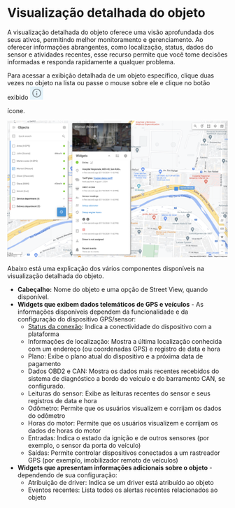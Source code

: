 # Visualização detalhada do objeto

A visualização detalhada do objeto oferece uma visão aprofundada dos seus ativos, permitindo melhor monitoramento e gerenciamento. Ao oferecer informações abrangentes, como localização, status, dados do sensor e atividades recentes, esse recurso permite que você tome decisões informadas e responda rapidamente a qualquer problema.

Para acessar a exibição detalhada de um objeto específico, clique duas vezes no objeto na lista ou passe o mouse sobre ele e clique no botão exibido ![Info_Icon.png](attachments/Info_Icon.png)

 ícone.

![image-20240718-224326.png](attachments/image-20240718-224326.png)

Abaixo está uma explicação dos vários componentes disponíveis na visualização detalhada do objeto.

- **Cabeçalho:** Nome do objeto e uma opção de Street View, quando disponível.
- **Widgets que exibem dados telemáticos de GPS e veículos** - As informações disponíveis dependem da funcionalidade e da configuração do dispositivo GPS/sensor:
  - [Status da conexão](estado-da-conexao.md): Indica a conectividade do dispositivo com a plataforma
  - Informações de localização: Mostra a última localização conhecida com um endereço (ou coordenadas GPS) e registro de data e hora
  - Plano: Exibe o plano atual do dispositivo e a próxima data de pagamento
  - Dados OBD2 e CAN: Mostra os dados mais recentes recebidos do sistema de diagnóstico a bordo do veículo e do barramento CAN, se configurado.
  - Leituras do sensor: Exibe as leituras recentes do sensor e seus registros de data e hora
  - Odômetro: Permite que os usuários visualizem e corrijam os dados do odômetro
  - Horas do motor: Permite que os usuários visualizem e corrijam os dados de horas do motor
  - Entradas: Indica o estado da ignição e de outros sensores (por exemplo, o sensor da porta do veículo)
  - Saídas: Permite controlar dispositivos conectados a um rastreador GPS (por exemplo, imobilizador remoto de veículos)
- **Widgets que apresentam informações adicionais sobre o objeto** - dependendo de sua configuração:
  - Atribuição de driver: Indica se um driver está atribuído ao objeto
  - Eventos recentes: Lista todos os alertas recentes relacionados ao objeto